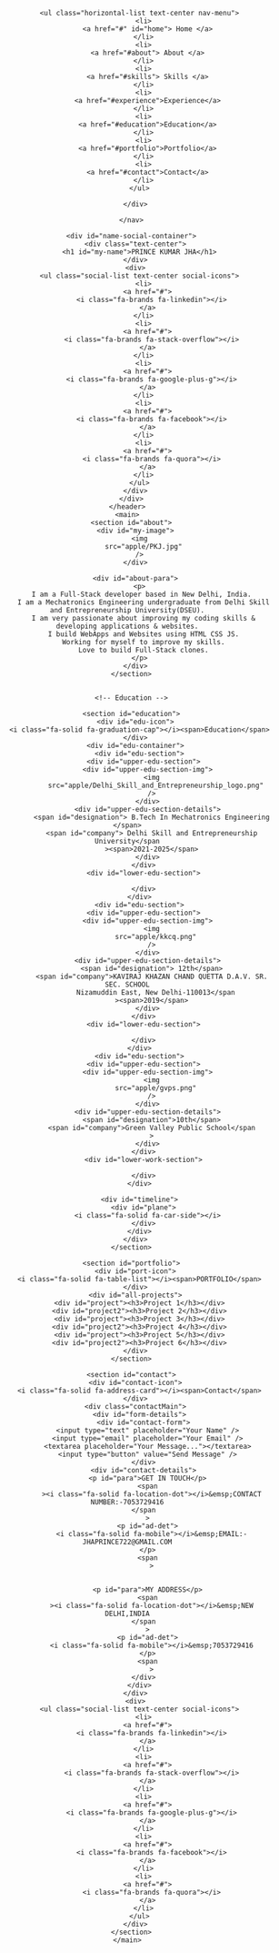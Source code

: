 <!DOCTYPE html>
<html>
  <head>
    <meta content="width=device-width, initial-scale=1" name="viewport" />
    <link rel = "icon" href = 
"apple/codingNinjas.png" 
        type = "image/x-icon">
    <title>Shubham</title>
    <script
      src="https://kit.fontawesome.com/b3348ae33f.js"
      crossorigin="anonymous"
    ></script>
    <link rel="stylesheet" href="index.css" />
  </head>
  <body>
    <header id="body-header">
      <nav>
        <div class="flexnav">
          <div class="hamburger-icon" style="color:white;">
            <i class="fa-solid fa-bars"></i>
          </div>

          <ul class="horizontal-list text-center nav-menu">
            <li>
              <a href="#" id="home"> Home </a>
            </li>
            <li>
              <a href="#about"> About </a>
            </li>
            <li>
              <a href="#skills"> Skills </a>
            </li>
            <li>
              <a href="#experience">Experience</a>
            </li>
            <li>
              <a href="#education">Education</a>
            </li>
            <li>
              <a href="#portfolio">Portfolio</a>
            </li>
            <li>
              <a href="#contact">Contact</a>
            </li>
          </ul>

        </div>
        
      </nav>

      <div id="name-social-container">
        <div class="text-center">
          <h1 id="my-name">PRINCE KUMAR JHA</h1>
        </div>
        <div>
          <ul class="social-list text-center social-icons">
            <li>
              <a href="#">
                <i class="fa-brands fa-linkedin"></i>
              </a>
            </li>
            <li>
              <a href="#">
                <i class="fa-brands fa-stack-overflow"></i>
              </a>
            </li>
            <li>
              <a href="#">
                <i class="fa-brands fa-google-plus-g"></i>
              </a>
            </li>
            <li>
              <a href="#">
                <i class="fa-brands fa-facebook"></i>
              </a>
            </li>
            <li>
              <a href="#">
                <i class="fa-brands fa-quora"></i>
              </a>
            </li>
          </ul>
        </div>
      </div>
    </header>
    <main>
      <section id="about">
        <div id="my-image">
          <img
            src="apple/PKJ.jpg"
          />
        </div>

        <div id="about-para">
          <p>
            I am a Full-Stack developer based in New Delhi, India. 
            I am a Mechatronics Engineering undergraduate from Delhi Skill and Entrepreneurship University(DSEU).
            I am very passionate about improving my coding skills & developing applications & websites.
            I build WebApps and Websites using HTML CSS JS.
            Working for myself to improve my skills.
            Love to build Full-Stack clones.
          </p>
        </div>
      </section>


      <!-- Education -->

      <section id="education">
        <div id="edu-icon">
          <i class="fa-solid fa-graduation-cap"></i><span>Education</span>
        </div>
        <div id="edu-container">
          <div id="edu-section">
            <div id="upper-edu-section">
              <div id="upper-edu-section-img">
                <img
                  src="apple/Delhi_Skill_and_Entrepreneurship_logo.png"
                />
              </div>
              <div id="upper-edu-section-details">
                <span id="designation"> B.Tech In Mechatronics Engineering </span>
                <span id="company"> Delhi Skill and Entrepreneurship University</span
                ><span>2021-2025</span>
              </div>
            </div>
            <div id="lower-edu-section">
              
            </div>
          </div>
          <div id="edu-section">
            <div id="upper-edu-section">
              <div id="upper-edu-section-img">
                <img
                  src="apple/kkcq.png"
                />
              </div>
              <div id="upper-edu-section-details">
                <span id="designation"> 12th</span>
                <span id="company">KAVIRAJ KHAZAN CHAND QUETTA D.A.V. SR. SEC. SCHOOL
                  Nizamuddin East, New Delhi-110013</span
                ><span>2019</span>
              </div>
            </div>
            <div id="lower-edu-section">
              
            </div>
          </div>
          <div id="edu-section">
            <div id="upper-edu-section">
              <div id="upper-edu-section-img">
                <img
                  src="apple/gvps.png"
                />
              </div>
              <div id="upper-edu-section-details">
                <span id="designation">10th</span>
                <span id="company">Green Valley Public School</span
                >
              </div>
            </div>
            <div id="lower-work-section">
              
            </div>
          </div>

          <div id="timeline">
            <div id="plane">
              <i class="fa-solid fa-car-side"></i>
            </div>
          </div>
        </div>
      </section>

      <section id="portfolio">
        <div id="port-icon">
          <i class="fa-solid fa-table-list"></i><span>PORTFOLIO</span>
        </div>
        <div id="all-projects">
          <div id="project"><h3>Project 1</h3></div>
          <div id="project2"><h3>Project 2</h3></div>
          <div id="project"><h3>Project 3</h3></div>
          <div id="project2"><h3>Project 4</h3></div>
          <div id="project"><h3>Project 5</h3></div>
          <div id="project2"><h3>Project 6</h3></div>
        </div>
      </section>

      <section id="contact">
        <div id="contact-icon">
          <i class="fa-solid fa-address-card"></i><span>Contact</span>
        </div>
        <div class="contactMain">
          <div id="form-details">
            <div id="contact-form">
              <input type="text" placeholder="Your Name" />
              <input type="email" placeholder="Your Email" />
              <textarea placeholder="Your Message..."></textarea>
              <input type="button" value="Send Message" />
            </div>
            <div id="contact-details">
              <p id="para">GET IN TOUCH</p>
              <span
                ><i class="fa-solid fa-location-dot"></i>&emsp;CONTACT NUMBER:-7053729416
            </span
              >
              <p id="ad-det">
                <i class="fa-solid fa-mobile"></i>&emsp;EMAIL:- JHAPRINCE722@GMAIL.COM
              </p>
              <span
                >
              
              
              <p id="para">MY ADDRESS</p>
              <span
                ><i class="fa-solid fa-location-dot"></i>&emsp;NEW DELHI,INDIA
            </span
              >
              <p id="ad-det">
                <i class="fa-solid fa-mobile"></i>&emsp;7053729416
              </p>
              <span
                >
            </div>
          </div>
        </div>
        <div>
          <ul class="social-list text-center social-icons">
            <li>
              <a href="#">
                <i class="fa-brands fa-linkedin"></i>
              </a>
            </li>
            <li>
              <a href="#">
                <i class="fa-brands fa-stack-overflow"></i>
              </a>
            </li>
            <li>
              <a href="#">
                <i class="fa-brands fa-google-plus-g"></i>
              </a>
            </li>
            <li>
              <a href="#">
                <i class="fa-brands fa-facebook"></i>
              </a>
            </li>
            <li>
              <a href="#">
                <i class="fa-brands fa-quora"></i>
              </a>
            </li>
          </ul>
        </div>
      </section>
    </main>
  </body>
</html>
